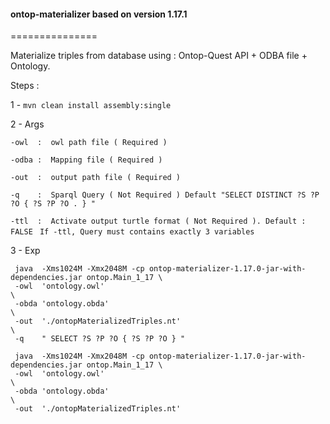 <h4>ontop-materializer based on version 1.17.1</h4>
===============

Materialize triples from database using : Ontop-Quest API + ODBA file + Ontology.

Steps : 

 1 - `mvn clean install assembly:single`
 
 2 - Args 
 
   `-owl  :  owl path file ( Required ) ` 
    
   `-odba :  Mapping file ( Required ) ` 
    
   `-out  :  output path file ( Required ) ` 
    
   `-q    :  Sparql Query ( Not Required ) Default "SELECT DISTINCT ?S ?P ?O { ?S ?P ?O . } " `
   
   `-ttl  :  Activate output turtle format ( Not Required ). Default : FALSE ` 
           ` If -ttl, Query must contains exactly 3 variables `
   
  3 - Exp 
  
     java  -Xms1024M -Xmx2048M -cp ontop-materializer-1.17.0-jar-with-dependencies.jar ontop.Main_1_17 \
     -owl  'ontology.owl'                                                                              \
     -obda 'ontology.obda'                                                                             \
     -out  './ontopMaterializedTriples.nt'                                                             \
     -q    " SELECT ?S ?P ?O { ?S ?P ?O } "

     java  -Xms1024M -Xmx2048M -cp ontop-materializer-1.17.0-jar-with-dependencies.jar ontop.Main_1_17 \
     -owl  'ontology.owl'                                                                              \
     -obda 'ontology.obda'                                                                             \
     -out  './ontopMaterializedTriples.nt'
     

